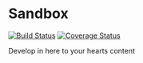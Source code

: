 # Sandbox

[![Build Status](https://travis-ci.org/devotox/sandbox.svg?branch=master)](https://travis-ci.org/devotox/sandbox)
[![Coverage Status](https://coveralls.io/repos/github/devotox/sandbox/badge.svg)](https://coveralls.io/github/devotox/sandbox)

Develop in here to your hearts content
